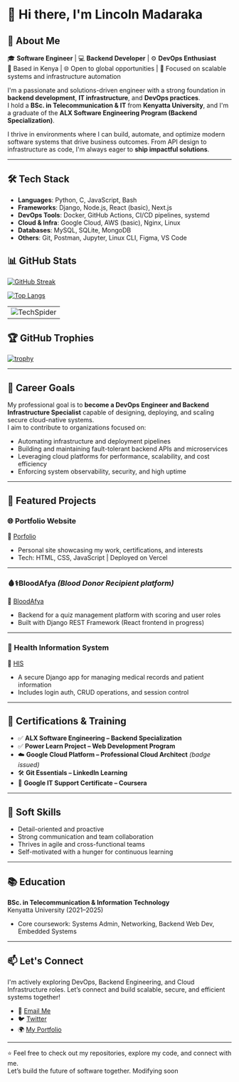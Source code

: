 # 👋 Hi there, I'm Lincoln Madaraka

## 🚀 About Me

🎓 **Software Engineer** | 💻 **Backend Developer** | ⚙️ **DevOps Enthusiast**  
📍 Based in Kenya | 🌐 Open to global opportunities | 🔎 Focused on scalable systems and infrastructure automation  

I'm a passionate and solutions-driven engineer with a strong foundation in **backend development**, **IT infrastructure**, and **DevOps practices**.  
I hold a **BSc. in Telecommunication & IT** from **Kenyatta University**, and I'm a graduate of the **ALX Software Engineering Program (Backend Specialization)**.

I thrive in environments where I can build, automate, and optimize modern software systems that drive business outcomes. From API design to infrastructure as code, I'm always eager to **ship impactful solutions**.

---

## 🛠️ Tech Stack

- **Languages**: Python, C, JavaScript, Bash  
- **Frameworks**: Django, Node.js, React (basic), Next.js  
- **DevOps Tools**: Docker, GitHub Actions, CI/CD pipelines, systemd  
- **Cloud & Infra**: Google Cloud, AWS (basic), Nginx, Linux  
- **Databases**: MySQL, SQLite, MongoDB  
- **Others**: Git, Postman, Jupyter, Linux CLI, Figma, VS Code  

## 📊 GitHub Stats
[![GitHub Streak](https://github-readme-streak-stats.herokuapp.com?user=Lincoln-Madaraka&theme=tokyonight)](https://git.io/streak-stats)

[![Top Langs](https://github-readme-stats.vercel.app/api/top-langs/?username=Lincoln-Madaraka&layout=compact)](https://github.com/anuraghazra/github-readme-stats)

<table>
  <tr>
    <td>
      <img src="https://github-readme-stats.vercel.app/api?username=Lincoln-Madaraka&show_icons=true&theme=tokyonight&locale=en&card_width=500" alt="TechSpider" />
    </td>
  </tr>
</table>


## 🏆 GitHub Trophies

[![trophy](https://github-profile-trophy.vercel.app/?username=Lincoln-Madaraka&rank=-C)](https://github.com/Lincoln-Madaraka/github-profile-trophy)


---

## 🎯 Career Goals

My professional goal is to **become a DevOps Engineer and Backend Infrastructure Specialist** capable of designing, deploying, and scaling secure cloud-native systems.  
I aim to contribute to organizations focused on:

- Automating infrastructure and deployment pipelines  
- Building and maintaining fault-tolerant backend APIs and microservices  
- Leveraging cloud platforms for performance, scalability, and cost efficiency  
- Enforcing system observability, security, and high uptime  

---

## 📂 Featured Projects

### 🌐 Portfolio Website  
📎 [Porfolio](https://lincoln-madaraka-portfolio.vercel.app)  
- Personal site showcasing my work, certifications, and interests  
- Tech: HTML, CSS, JavaScript | Deployed on Vercel  

---

### 🩸⚕️BloodAfya *(Blood Donor Recipient platform)*  
📎 [BloodAfya](https://bloodafya.vercel.app/)  
- Backend for a quiz management platform with scoring and user roles  
- Built with Django REST Framework (React frontend in progress)

---

### 💾 Health Information System  
📎 [HIS](https://health-information-syst.onrender.com/login)  
- A secure Django app for managing medical records and patient information  
- Includes login auth, CRUD operations, and session control

---

## 🧰 Certifications & Training

- ✅ **ALX Software Engineering – Backend Specialization**  
- ✅ **Power Learn Project – Web Development Program**  
- ☁️ **Google Cloud Platform – Professional Cloud Architect** *(badge issued)*  
- 🛠️ **Git Essentials – LinkedIn Learning**  
- 🧠 **Google IT Support Certificate – Coursera**  

---

## 🧠 Soft Skills

- Detail-oriented and proactive  
- Strong communication and team collaboration  
- Thrives in agile and cross-functional teams  
- Self-motivated with a hunger for continuous learning  

---

## 📚 Education

**BSc. in Telecommunication & Information Technology**  
Kenyatta University (2021–2025)  
- Core coursework: Systems Admin, Networking, Backend Web Dev, Embedded Systems  

---

## 📫 Let's Connect

I'm actively exploring DevOps, Backend Engineering, and Cloud Infrastructure roles. Let’s connect and build scalable, secure, and efficient systems together!

- 📧 [Email Me](mailto:madarakalincoln48@gmail.com)  
- 🐦 [Twitter](https://twitter.com/syntaxrtx)   
- 🌍 [My Portfolio](https://lincoln-madaraka-portfolio.vercel.app)

---

⭐️ Feel free to check out my repositories, explore my code, and connect with me.  
Let’s build the future of software together. Modifying soon
